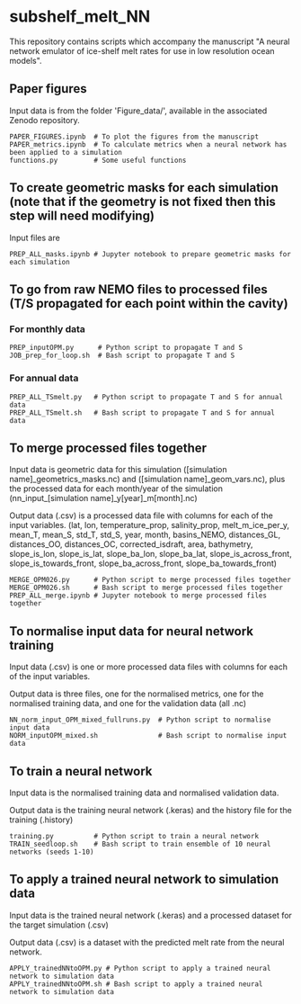 # subshelf_melt_NN
This repository contains scripts which accompany the manuscript "A neural network emulator of ice-shelf melt rates for use in low resolution ocean models". 



## Paper figures 

Input data is from the folder 'Figure_data/', available in the associated Zenodo repository.

```
PAPER_FIGURES.ipynb  # To plot the figures from the manuscript 
PAPER_metrics.ipynb  # To calculate metrics when a neural network has been applied to a simulation
functions.py         # Some useful functions 
```

## To create geometric masks for each simulation (note that if the geometry is not fixed then this step will need modifying)

Input files are 

```
PREP_ALL_masks.ipynb # Jupyter notebook to prepare geometric masks for each simulation
```

## To go from raw NEMO files to processed files (T/S propagated for each point within the cavity) 
### For monthly data 
```
PREP_inputOPM.py      # Python script to propagate T and S
JOB_prep_for_loop.sh  # Bash script to propagate T and S 
```
### For annual data 
```
PREP_ALL_TSmelt.py   # Python script to propagate T and S for annual data 
PREP_ALL_TSmelt.sh   # Bash script to propagate T and S for annual data
```

## To merge processed files together 

Input data is geometric data for this simulation (\[simulation name\]\_geometrics\_masks.nc) and (\[simulation name\]\_geom\_vars.nc), plus the processed data for each month/year of the simulation (nn\_input\_\[simulation name\]\_y\[year\]\_m\[month\].nc)

Output data (.csv) is a processed data file with columns for each of the input variables. 
(lat, lon, temperature_prop, salinity_prop, melt_m_ice_per_y, mean_T, mean_S, std_T, std_S, year, month, basins_NEMO, distances_GL, distances_OO, distances_OC, corrected_isdraft, area, bathymetry, slope_is_lon, slope_is_lat, slope_ba_lon, slope_ba_lat, slope_is_across_front, slope_is_towards_front, slope_ba_across_front, slope_ba_towards_front) 

```
MERGE_OPM026.py      # Python script to merge processed files together 
MERGE_OPM026.sh      # Bash script to merge processed files together
PREP_ALL_merge.ipynb # Jupyter notebook to merge processed files together 
```

## To normalise input data for neural network training

Input data (.csv) is one or more processed data files with columns for each of the input variables. 

Output data is three files, one for the normalised metrics, one for the normalised training data, and one for the validation data (all .nc) 

```
NN_norm_input_OPM_mixed_fullruns.py  # Python script to normalise input data 
NORM_inputOPM_mixed.sh               # Bash script to normalise input data 
```

## To train a neural network 

Input data is the normalised training data and normalised validation data. 

Output data is the training neural network (.keras) and the history file for the training (.history)

```
training.py          # Python script to train a neural network
TRAIN_seedloop.sh    # Bash script to train ensemble of 10 neural networks (seeds 1-10)
```

## To apply a trained neural network to simulation data 

Input data is the trained neural network (.keras) and a processed dataset for the target simulation (.csv)

Output data (.csv) is a dataset with the predicted melt rate from the neural network. 

```
APPLY_trainedNNtoOPM.py # Python script to apply a trained neural network to simulation data 
APPLY_trainedNNtoOPM.sh # Bash script to apply a trained neural network to simulation data 
```
